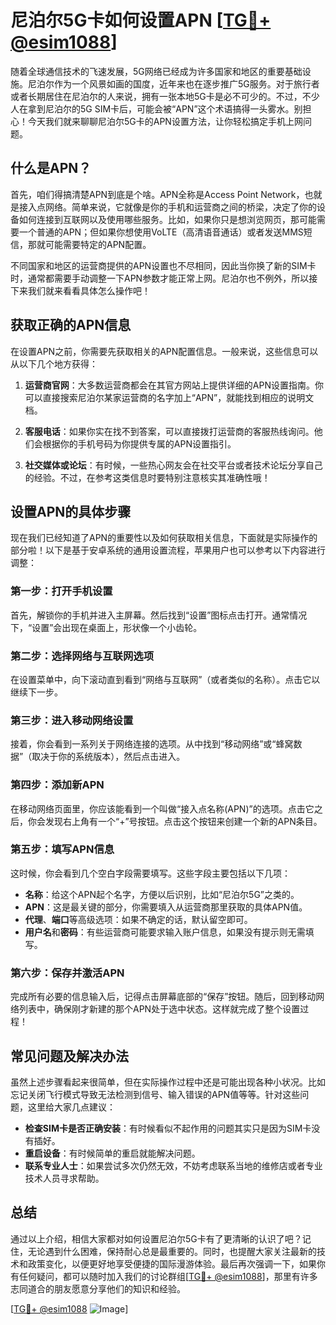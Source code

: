# 尼泊尔5G卡如何设置APN [[TG💪+ @esim1088](https://t.me/s/esim1088)]

随着全球通信技术的飞速发展，5G网络已经成为许多国家和地区的重要基础设施。尼泊尔作为一个风景如画的国度，近年来也在逐步推广5G服务。对于旅行者或者长期居住在尼泊尔的人来说，拥有一张本地5G卡是必不可少的。不过，不少人在拿到尼泊尔的5G SIM卡后，可能会被“APN”这个术语搞得一头雾水。别担心！今天我们就来聊聊尼泊尔5G卡的APN设置方法，让你轻松搞定手机上网问题。

## 什么是APN？

首先，咱们得搞清楚APN到底是个啥。APN全称是Access Point Network，也就是接入点网络。简单来说，它就像是你的手机和运营商之间的桥梁，决定了你的设备如何连接到互联网以及使用哪些服务。比如，如果你只是想浏览网页，那可能需要一个普通的APN；但如果你想使用VoLTE（高清语音通话）或者发送MMS短信，那就可能需要特定的APN配置。

不同国家和地区的运营商提供的APN设置也不尽相同，因此当你换了新的SIM卡时，通常都需要手动调整一下APN参数才能正常上网。尼泊尔也不例外，所以接下来我们就来看看具体怎么操作吧！

## 获取正确的APN信息

在设置APN之前，你需要先获取相关的APN配置信息。一般来说，这些信息可以从以下几个地方获得：

1. **运营商官网**：大多数运营商都会在其官方网站上提供详细的APN设置指南。你可以直接搜索尼泊尔某家运营商的名字加上“APN”，就能找到相应的说明文档。
   
2. **客服电话**：如果你实在找不到答案，可以直接拨打运营商的客服热线询问。他们会根据你的手机号码为你提供专属的APN设置指引。
   
3. **社交媒体或论坛**：有时候，一些热心网友会在社交平台或者技术论坛分享自己的经验。不过，在参考这类信息时要特别注意核实其准确性哦！

## 设置APN的具体步骤

现在我们已经知道了APN的重要性以及如何获取相关信息，下面就是实际操作的部分啦！以下是基于安卓系统的通用设置流程，苹果用户也可以参考以下内容进行调整：

### 第一步：打开手机设置

首先，解锁你的手机并进入主屏幕。然后找到“设置”图标点击打开。通常情况下，“设置”会出现在桌面上，形状像一个小齿轮。

### 第二步：选择网络与互联网选项

在设置菜单中，向下滚动直到看到“网络与互联网”（或者类似的名称）。点击它以继续下一步。

### 第三步：进入移动网络设置

接着，你会看到一系列关于网络连接的选项。从中找到“移动网络”或“蜂窝数据”（取决于你的系统版本），然后点击进入。

### 第四步：添加新APN

在移动网络页面里，你应该能看到一个叫做“接入点名称(APN)”的选项。点击它之后，你会发现右上角有一个“+”号按钮。点击这个按钮来创建一个新的APN条目。

### 第五步：填写APN信息

这时候，你会看到几个空白字段需要填写。这些字段主要包括以下几项：
- **名称**：给这个APN起个名字，方便以后识别，比如“尼泊尔5G”之类的。
- **APN**：这是最关键的部分，你需要填入从运营商那里获取的具体APN值。
- **代理**、**端口**等高级选项：如果不确定的话，默认留空即可。
- **用户名**和**密码**：有些运营商可能要求输入账户信息，如果没有提示则无需填写。

### 第六步：保存并激活APN

完成所有必要的信息输入后，记得点击屏幕底部的“保存”按钮。随后，回到移动网络列表中，确保刚才新建的那个APN处于选中状态。这样就完成了整个设置过程！

## 常见问题及解决办法

虽然上述步骤看起来很简单，但在实际操作过程中还是可能出现各种小状况。比如忘记关闭飞行模式导致无法检测到信号、输入错误的APN值等等。针对这些问题，这里给大家几点建议：

- **检查SIM卡是否正确安装**：有时候看似不起作用的问题其实只是因为SIM卡没有插好。
- **重启设备**：有时候简单的重启就能解决问题。
- **联系专业人士**：如果尝试多次仍然无效，不妨考虑联系当地的维修店或者专业技术人员寻求帮助。

## 总结

通过以上介绍，相信大家都对如何设置尼泊尔5G卡有了更清晰的认识了吧？记住，无论遇到什么困难，保持耐心总是最重要的。同时，也提醒大家关注最新的技术和政策变化，以便更好地享受便捷的国际漫游体验。最后再次强调一下，如果你有任何疑问，都可以随时加入我们的讨论群组[[TG💪+ @esim1088](https://t.me/s/esim1088)]，那里有许多志同道合的朋友愿意分享他们的知识和经验。

[[TG💪+ @esim1088](https://t.me/s/esim1088) ![Image](https://i.postimg.cc/4NQfJmqS/Snipaste-2025-05-13-00-14-12.png)]